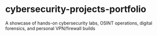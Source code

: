 # cybersecurity-projects-portfolio
A showcase of hands-on cybersecurity labs, OSINT operations, digital forensics, and personal VPN/firewall builds
